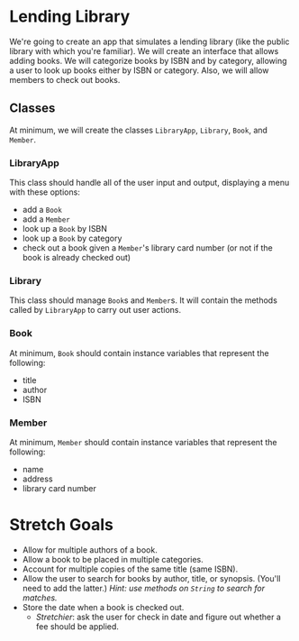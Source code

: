 # Lending Library

We're going to create an app that simulates a lending library (like the public library with which you're familiar). We will create an interface that allows adding books. We will categorize books by ISBN and by category, allowing a user to look up books either by ISBN or category. Also, we will allow members to check out books.

## Classes

At minimum, we will create the classes `LibraryApp`, `Library`, `Book`, and `Member`.

### LibraryApp

This class should handle all of the user input and output, displaying a menu with these options:

- add a `Book`
- add a `Member`
- look up a `Book` by ISBN
- look up a `Book` by category
- check out a book given a `Member`'s library card number (or not if the book is already checked out)

### Library

This class should manage `Book`s and `Member`s. It will contain the methods called by `LibraryApp` to carry out user actions.

### Book

At minimum, `Book` should contain instance variables that represent the following:

- title
- author
- ISBN

### Member

At minimum, `Member` should contain instance variables that represent the following:

- name
- address
- library card number

# Stretch Goals

- Allow for multiple authors of a book.
- Allow a book to be placed in multiple categories.
- Account for multiple copies of the same title (same ISBN).
- Allow the user to search for books by author, title, or synopsis. (You'll need to add the latter.) *Hint: use methods on `String` to search for matches.*
- Store the date when a book is checked out.
	- *Stretchier*: ask the user for check in date and figure out whether a fee should be applied.
